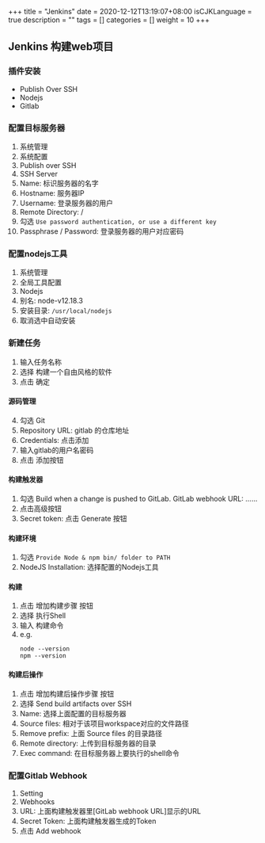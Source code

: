 +++
title = "Jenkins"
date = 2020-12-12T13:19:07+08:00
isCJKLanguage = true
description = ""
tags = []
categories = []
weight = 10
+++


## Jenkins 构建web项目

### 插件安装
* Publish Over SSH
* Nodejs
* Gitlab

### 配置目标服务器
1. 系统管理
2. 系统配置
3. Publish over SSH
4. SSH Server
5. Name: 标识服务器的名字
6. Hostname: 服务器IP
7. Username: 登录服务器的用户
8. Remote Directory: /
9. 勾选 `Use password authentication, or use a different key`
10. Passphrase / Password: 登录服务器的用户对应密码

### 配置nodejs工具
1. 系统管理
2. 全局工具配置
3. Nodejs
4. 别名: node-v12.18.3
5. 安装目录: `/usr/local/nodejs`
6. 取消选中自动安装

### 新建任务
1. 输入任务名称
2. 选择 构建一个自由风格的软件
3. 点击 确定

#### 源码管理
4. 勾选 Git
5. Repository URL: gitlab 的仓库地址
6. Credentials: 点击添加
7. 输入gitlab的用户名密码
8. 点击 添加按钮

#### 构建触发器
1. 勾选 Build when a change is pushed to GitLab. GitLab webhook URL: ......
2. 点击高级按钮
3. Secret token: 点击 Generate 按钮

#### 构建环境
1. 勾选 `Provide Node & npm bin/ folder to PATH`
2. NodeJS Installation: 选择配置的Nodejs工具

#### 构建
1. 点击 增加构建步骤 按钮
2. 选择 执行Shell
3. 输入 构建命令
4. e.g.
   ```shell
   node --version
   npm --version
   ```
#### 构建后操作
1. 点击 增加构建后操作步骤 按钮
2. 选择 Send build artifacts over SSH
3. Name: 选择上面配置的目标服务器
4. Source files: 相对于该项目workspace对应的文件路径
5. Remove prefix: 上面 Source files 的目录路径
6. Remote directory: 上传到目标服务器的目录
7. Exec command: 在目标服务器上要执行的shell命令

### 配置Gitlab Webhook
1. Setting
2. Webhooks
3. URL: 上面构建触发器里[GitLab webhook URL]显示的URL
4. Secret Token: 上面构建触发器生成的Token
5. 点击 Add webhook

